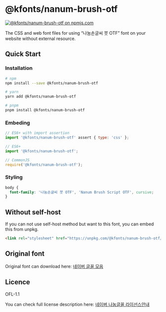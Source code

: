 # @kfonts/nanum-brush-otf

[![@kfonts/nanum-brush-otf on npmjs.com](https://img.shields.io/npm/v/%40kfonts%2Fnanum-brush-otf)](https://www.npmjs.com/package/@kfonts/nanum-brush-otf)

The CSS and web font files for using &OpenCurlyDoubleQuote;나눔손글씨 붓 OTF&CloseCurlyDoubleQuote; font on your website without external resource.

## Quick Start

### Installation

```sh
# npm
npm install --save @kfonts/nanum-brush-otf

# yarn
yarn add @kfonts/nanum-brush-otf

# pnpm
pnpm install @kfonts/nanum-brush-otf
```

### Embeding

```js
// ES6+ with import assertion
import '@kfonts/nanum-brush-otf' assert { type: 'css' };

// ES6+
import '@kfonts/nanum-brush-otf';

// CommonJS
require('@kfonts/nanum-brush-otf');
```

### Styling

```css
body {
  font-family: '나눔손글씨 붓 OTF', 'Nanum Brush Script OTF', cursive;
}
```

## Without self-host

If you can not use self-host method but want to this font, you can embed this from unpkg.

```html
<link rel="stylesheet" href="https://unpkg.com/@kfonts/nanum-brush-otf/index.css" />
```

## Original font

Original font can download here: [네이버 글꼴 모음](https://hangeul.naver.com/font)

## Licence

OFL-1.1

You can check full license description here: [네이버 나눔글꼴 라이선스안내](https://help.naver.com/service/30016/contents/18088?osType=PC&lang=ko)
